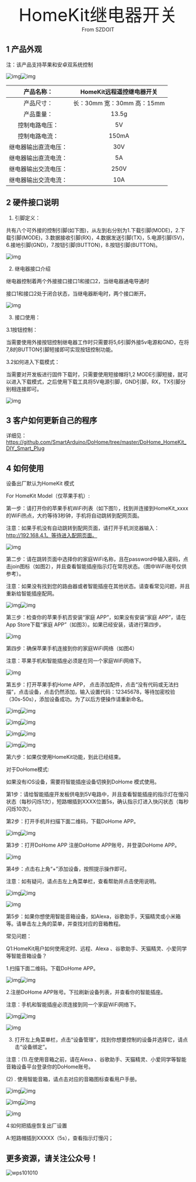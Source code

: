 <center><font size=10> HomeKit继电器开关 </center></font>
<center> From SZDOIT </center>

## 1 产品外观

注：该产品支持苹果和安卓双系统控制

 

![img](wps63.png)![img](wps64.png) 

|      产品名称：      | HomeKit远程遥控继电器开关  |
| :------------------: | :------------------------: |
|      产品尺寸：      | 长：30mm 宽：30mm 高：15mm |
|      产品重量：      |           13.5g            |
|    控制电路电压：    |             5V             |
|    控制电路电流：    |           150mA            |
| 继电器输出直流电压： |            30V             |
| 继电器输出直流电流： |             5A             |
| 继电器输出交流电压： |            250V            |
| 继电器输出交流电流： |            10A             |

## 2 硬件接口说明

1. 引脚定义：

共有八个可外接的控制引脚(如下图)，从左到右分别为1.下载引脚(MODE)，2.下载引脚(MODE)，3.数据接收引脚(RX)，4.数据发送引脚(TX)，5.电源引脚(5V)，6.接地引脚(GND)，7.按钮引脚(BUTTON)，8.按钮引脚(BUTTON)。

![img](wps65.png) 

2. 继电器接口介绍

继电器控制着两个外接接口接口1和接口2，当继电器通电导通时

接口1和接口2处于闭合状态，当继电器断电时，两个接口断开。

![img](wps66.png) 

3. 接口使用：

3.1按钮控制：

当需要使用外接按钮控制继电器工作时只需要将5,6引脚外接5v电源和GND，在将7,8的BUTTON引脚短接即可实现按钮控制功能。

3.2如何进入下载模式：

当需要对开发板进行固件下载时，只需要使用短接帽将1,2 MODE引脚短接，就可以进入下载模式，之后使用下载工具将5V电源引脚，GND引脚，RX，TX引脚分别相连接即可。

![img](wps67.jpg) 

## 3 客户如何更新自己的程序

详细见：https://github.com/SmartArduino/DoHome/tree/master/DoHome_HomeKit_DIY_Smart_Plug

## 4 如何使用

设备出厂默认为HomeKit 模式

For HomeKit Model（仅苹果手机）:

第一步：请打开你的苹果手机WiFi列表（如下图1），找到并连接到HomeKit_xxxx 的WiFi热点，大约等待3秒钟，手机将自动跳转到配网页面。

注意：如果手机没有自动跳转到配网页面，请打开手机浏览器输入：http://192.168.4.1。等待进入配网页面。

![img](wps68.jpg) 

第二步：请在跳转页面中选择你的家庭WiFi名称，且在password中输入密码，点击join图标（如图2），并且查看智能插座指示灯在常亮状态。（图中WiFi账号仅供参考）。

注意：如果没有找到您的路由器或者智能插座在其他状态。请查看常见问题，并且重新给智能插座配网。

![img](wps69.jpg)![img](wps70.jpg) 

第三步：检查你的苹果手机否安装“家庭 APP”，如果没有安装“家庭 APP”，请在App Store下载“家庭 APP”（如图3）。如果已经安装，请进行第四步。

 

![img](wps71.jpg) 

第四步：确保苹果手机连接到你的家庭WiFi网络（如图4）

注意：苹果手机和智能插座必须是在同一个家庭WiFi网络下。

![img](wps72.jpg) 

第五步：打开苹果手机Home APP， 点击添加配件，点击“没有代码或无法扫描”，点击设备，点击仍然添加，输入设置代码：12345678，等待加密校验（30s-50s），添加设备成功。为了以后方便操作请重新命名。

![img](wps73.png)![img](wps74.png)

![img](wps75.jpg)![img](wps76.png)

![img](wps77.png)![img](wps78.jpg)

![img](wps79.jpg)![img](wps80.jpg)

第六步：如果仅使用HomeKit功能，到此已经结束。

对于DoHome模式:

如果没有iOS设备，需要将智能插座设备切换到DoHome 模式使用。

第1步：请给智能插座开发板供电到5V电路中，并且查看智能插座的指示灯在慢闪状态（每秒闪烁1次），短路帽插到XXXX位置5s，确认指示灯进入快闪状态（每秒闪烁10次）。

第2步：打开手机并扫描下面二维码，下载DoHome APP。

![img](wps81.jpg)![img](wps82.jpg) 

 

第3步：打开DoHome APP 注册DoHome APP账号，并登录DoHome APP。

 

![img](wps83.jpg) 

 

 

第4步：点击右上角“+”添加设备，按照提示操作即可。

注意：如有疑问，请点击左上角菜单栏，查看帮助并点击使用说明。

![img](wps84.jpg)![img](wps85.jpg) 

![img](wps86.jpg) 

 

第5步：如果你想使用智能音箱设备，如Alexa，谷歌助手，天猫精灵或小米箱等。请单击左上角的菜单，并查找对应的音箱教程。

常见问题：

Q1:HomeKit用户如何使用定时、远程、Alexa 、谷歌助手、天猫精灵、小爱同学等智能音箱设备？

1.扫描下面二维码。下载DoHome APP。

![img](wps87.jpg)![img](wps88.png)

 

2.注册DoHome  APP账号。下拉刷新设备列表，并查看你的智能插座。

注意：手机和智能插座必须连接到同一个家庭WiFi网络下。

![img](wps89.jpg)![img](wps90.jpg) 

![img](wps91.jpg) 

3. 打开左上角菜单栏，点击“设备管理”，找到你想要控制的设备并选择它，请点击“设备绑定”。

注意：(1).在使用音箱之前，请在Alexa 、谷歌助手、天猫精灵、小爱同学等智能音箱设备平台登录你的DoHome账号。

(2) . 使用智能音箱，请点击对应的音箱图标查看用户手册。

![img](wps92.jpg)![img](wps93.jpg) 

![img](wps94.jpg)![img](wps95.jpg) 

![img](wps96.jpg)

4:如何把插座恢复出厂设置

A:短路帽插到XXXXX（5s），查看指示灯慢闪；

## 更多资源，请关注公众号！

![wps101010](wps101010.png)